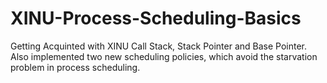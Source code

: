 # XINU-Process-Scheduling-Basics
Getting Acquinted with XINU Call Stack, Stack Pointer and Base Pointer. Also implemented two new scheduling policies, which avoid the starvation problem in process scheduling. 
